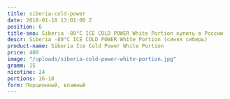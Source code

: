 ```yaml
---
title: siberia-cold-power
date: 2018-01-18 13:01:00 Z
position: 6
title-seo: Siberia -80°C ICE COLD POWER White Portion купить в России
descr: Siberia -80°C ICE COLD POWER White Portion (синяя сибирь)
product-name: Siberia Ice Cold Power White Portion
price: 400
image: "/uploads/siberia-cold-power-white-portion.jpg"
gramm: 15
nicotine: 24
portions: 16-18
form: Порционный, влажный
---
```


